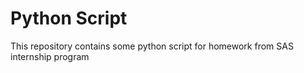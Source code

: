 # Python Script
This repository contains some python script for homework from SAS internship program

